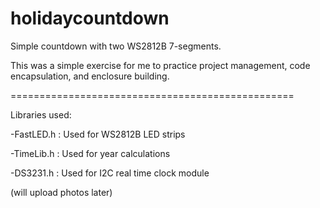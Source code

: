 # holidaycountdown
Simple countdown with two WS2812B 7-segments.

This was a simple exercise for me to practice project management, code encapsulation, and enclosure building.

=================================================

Libraries used: 

-FastLED.h : Used for WS2812B LED strips

-TimeLib.h : Used for year calculations

-DS3231.h  : Used for I2C real time clock module


(will upload photos later)
